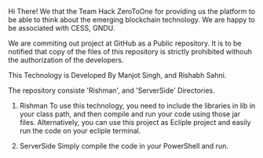 Hi There!
We that the Team Hack ZeroToOne for providing us the platform to be able to think about the emerging blockchain technology. We are happy to be associated with CESS, GNDU.

We are commiting out project at GitHub as a Public repository. It is to be notified that copy of the files of this repository is strictly prohibited withouh the authorization of the developers.

This Technology is Developed By Manjot Singh, and Rishabh Sahni.

The repository consiste 'Rishman', and 'ServerSide' Directories.
1. Rishman
To use this technology, you need to include the libraries in lib in your class path, and then compile and run your code using those jar files. Alternatively, you can use this project as Ecliple project and easily run the code on your ecliple terminal.

2. ServerSide
Simply compile the code in your PowerShell and run.
